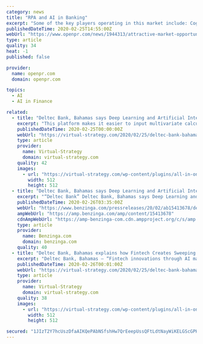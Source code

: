 ```yaml
---
category: news
title: "RPA and AI in Banking"
excerpt: "Some of the key players operating in this market include: Cognizant, Capgemini, Accenture, Fintech Singapore, The Lab Consulting, UiPath, iRobot, Robogals The report provides a basic overview of the industry including definitions and classifications. The RPA and AI in Banking Market analysis is provided for the international markets including ..."
publishedDateTime: 2020-02-25T14:55:00Z
webUrl: "https://www.openpr.com/news/1944313/attractive-market-opportunities-in-the-rpa-and-ai-in-banking"
type: article
quality: 34
heat: -1
published: false

provider:
  name: openpr.com
  domain: openpr.com

topics:
  - AI
  - AI in Finance

related:
  - title: "Deltec Bank, Bahamas says Deep Learning and Artificial Intelligence in Changing Data Analysis Field"
    excerpt: "This platform makes it easier to input multivariate calculus, linear algebra, and statistics probability in useful ways. The algorithms used for deep learning and artificial intelligence use neural networks to discover the associations between the input and output layers. Between the data and the predictable solution sits a hidden layer (or ..."
    publishedDateTime: 2020-02-25T00:00:00Z
    webUrl: "https://virtual-strategy.com/2020/02/25/deltec-bank-bahamas-says-deep-learning-and-artificial-intelligence-in-changing-data-analysis-field/"
    type: article
    provider:
      name: Virtual-Strategy
      domain: virtual-strategy.com
    quality: 42
    images:
      - url: "https://virtual-strategy.com/wp-content/plugins/all-in-one-seo-pack/images/default-user-image.png"
        width: 512
        height: 512
  - title: "Deltec Bank, Bahamas says Deep Learning and Artificial Intelligence in Changing Data Analysis Field"
    excerpt: "“Deltec Bank” Deltec Bank, Bahamas says Deep Learning and Artificial Intelligence in Changing Data Analysis Field Deep learning can feel more like a buzzword"
    publishedDateTime: 2020-02-26T03:35:00Z
    webUrl: "https://www.benzinga.com/pressreleases/20/02/ab15413678/deltec-bank-bahamas-says-deep-learning-and-artificial-intelligence-in-changing-data-analysis-fiel"
    ampWebUrl: "https://amp.benzinga.com/amp/content/15413678"
    cdnAmpWebUrl: "https://amp-benzinga-com.cdn.ampproject.org/c/s/amp.benzinga.com/amp/content/15413678"
    type: article
    provider:
      name: Benzinga.com
      domain: benzinga.com
    quality: 40
  - title: "Deltec Bank, Bahamas explains how Fintech Creates Sweeping Changes for the Financial Services Industry"
    excerpt: "Deltec Bank, Bahamas – “Fintech innovations through AI make it a more straightforward process to understand what exists in the generated data to create more reliable outcomes.” The most significant bottleneck for the financial services industry is the ability to process and understand a massive volume of transactional data. Before the ..."
    publishedDateTime: 2020-02-26T00:01:00Z
    webUrl: "https://virtual-strategy.com/2020/02/25/deltec-bank-bahamas-explains-how-fintech-creates-sweeping-changes-for-the-financial-services-industry/"
    type: article
    provider:
      name: Virtual-Strategy
      domain: virtual-strategy.com
    quality: 38
    images:
      - url: "https://virtual-strategy.com/wp-content/plugins/all-in-one-seo-pack/images/default-user-image.png"
        width: 512
        height: 512

secured: "1JIzT2Y7hcUszDfaAIKQePAbNSfshHw7QrEeepUssQFtLdtNayWiKELGScGPH4xH6ni6/GXTUIgijFNjfHD2+LDmm6OE4gssoPiO0r4jLugpvBR5aCNflN/OCZu+2Crdm7QO+w3G6c5cXGBSclfoPNx4OzWP+ZcqqF1bYevocLoqoudeFRZqUGLMYbpEA1VvX5E9CRsvUY2tuwdsidnouzzzdMdzX3CDhabDpZiPZhT41/cU1/XDNtZbb38gfU+i0iwf5f7XpUOuQyxkQR20nBd6kT54pZIlNkdIrQATqlxL9cgr9WyxeC3RG1TFznhA;nhrclu7zJwZfiENPny+AtQ=="
---
```


